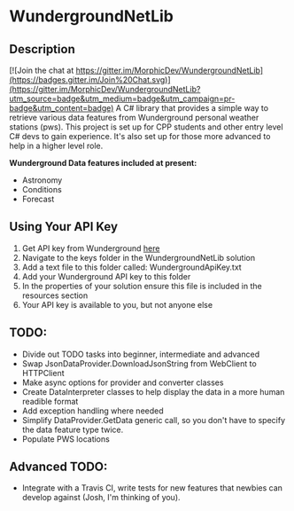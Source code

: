 # WundergroundNetLib
## Description

[![Join the chat at https://gitter.im/MorphicDev/WundergroundNetLib](https://badges.gitter.im/Join%20Chat.svg)](https://gitter.im/MorphicDev/WundergroundNetLib?utm_source=badge&utm_medium=badge&utm_campaign=pr-badge&utm_content=badge)
A C# library that provides a simple way to retrieve various data features from Wunderground personal weather stations (pws).
This project is set up for CPP students and other entry level C# devs to gain experience. It's also set up for those more advanced to help in a higher level role.

**Wunderground Data features included at present:**

* Astronomy
* Conditions
* Forecast

## Using Your API Key
1. Get API key from Wunderground [here](http://www.wunderground.com/weather/api/d/docs) 
2. Navigate to the keys folder in the WundergroundNetLib solution
3. Add a text file to this folder called: WundergroundApiKey.txt
4. Add your Wunderground API key to this folder
5. In the properties of your solution ensure this file is included in the resources section
6. Your API key is available to you, but not anyone else

## TODO:
* Divide out TODO tasks into beginner, intermediate and advanced
* Swap JsonDataProvider.DownloadJsonString from WebClient to HTTPClient
* Make async options for provider and converter classes
* Create DataInterpreter classes to help display the data in a more human readible format
* Add exception handling where needed
* Simplify DataProvider.GetData generic call, so you don't have to specify the data feature type twice.
* Populate PWS locations

## Advanced TODO:
* Integrate with a Travis CI, write tests for new features that newbies can develop against (Josh, I'm thinking of you).
